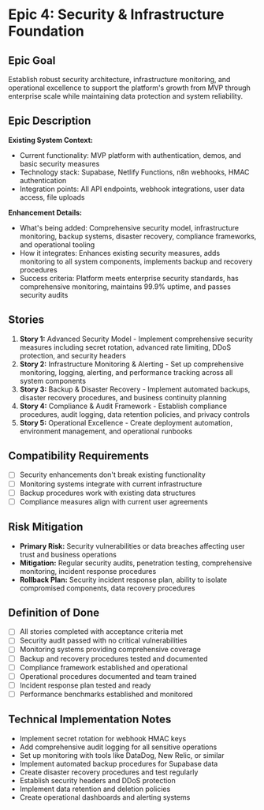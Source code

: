 # Epic 4: Security & Infrastructure Foundation

## Epic Goal

Establish robust security architecture, infrastructure monitoring, and operational excellence to support the platform's growth from MVP through enterprise scale while maintaining data protection and system reliability.

## Epic Description

**Existing System Context:**
- Current functionality: MVP platform with authentication, demos, and basic security measures
- Technology stack: Supabase, Netlify Functions, n8n webhooks, HMAC authentication
- Integration points: All API endpoints, webhook integrations, user data access, file uploads

**Enhancement Details:**
- What's being added: Comprehensive security model, infrastructure monitoring, backup systems, disaster recovery, compliance frameworks, and operational tooling
- How it integrates: Enhances existing security measures, adds monitoring to all system components, implements backup and recovery procedures
- Success criteria: Platform meets enterprise security standards, has comprehensive monitoring, maintains 99.9% uptime, and passes security audits

## Stories

1. **Story 1:** Advanced Security Model - Implement comprehensive security measures including secret rotation, advanced rate limiting, DDoS protection, and security headers
2. **Story 2:** Infrastructure Monitoring & Alerting - Set up comprehensive monitoring, logging, alerting, and performance tracking across all system components
3. **Story 3:** Backup & Disaster Recovery - Implement automated backups, disaster recovery procedures, and business continuity planning
4. **Story 4:** Compliance & Audit Framework - Establish compliance procedures, audit logging, data retention policies, and privacy controls
5. **Story 5:** Operational Excellence - Create deployment automation, environment management, and operational runbooks

## Compatibility Requirements

- [ ] Security enhancements don't break existing functionality
- [ ] Monitoring systems integrate with current infrastructure
- [ ] Backup procedures work with existing data structures
- [ ] Compliance measures align with current user agreements

## Risk Mitigation

- **Primary Risk:** Security vulnerabilities or data breaches affecting user trust and business operations
- **Mitigation:** Regular security audits, penetration testing, comprehensive monitoring, incident response procedures
- **Rollback Plan:** Security incident response plan, ability to isolate compromised components, data recovery procedures

## Definition of Done

- [ ] All stories completed with acceptance criteria met
- [ ] Security audit passed with no critical vulnerabilities
- [ ] Monitoring systems providing comprehensive coverage
- [ ] Backup and recovery procedures tested and documented
- [ ] Compliance framework established and operational
- [ ] Operational procedures documented and team trained
- [ ] Incident response plan tested and ready
- [ ] Performance benchmarks established and monitored

## Technical Implementation Notes

- Implement secret rotation for webhook HMAC keys
- Add comprehensive audit logging for all sensitive operations
- Set up monitoring with tools like DataDog, New Relic, or similar
- Implement automated backup procedures for Supabase data
- Create disaster recovery procedures and test regularly
- Establish security headers and DDoS protection
- Implement data retention and deletion policies
- Create operational dashboards and alerting systems
